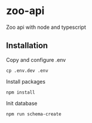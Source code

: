 # zoo-api
Zoo api with node and typescript

## Installation

Copy and configure .env

```shell
cp .env.dev .env
```

Install packages

```shell
npm install
```

Init database

```shell
npm run schema-create
```
